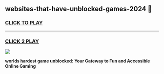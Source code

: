 
## websites-that-have-unblocked-games-2024 👋
<h3>
<a href="https://premium.freeplayer.one?title=websites-that-have-unblocked-games-2024&ref=14F">CLICK TO PLAY</a></h3>
<hr>

<h3>
<a href="https://premium.freeplayer.one?title=websites-that-have-unblocked-games-2024&ref=14F">CLICK 2 PLAY</a>
  
</h3>

<a href="https://premium.freeplayer.one?title=websites-that-have-unblocked-games-2024&ref=12F/"><img src="https://clearcache.store/games.png"></a>


**worlds hardest game unblocked: Your Gateway to Fun and Accessible Online Gaming**
